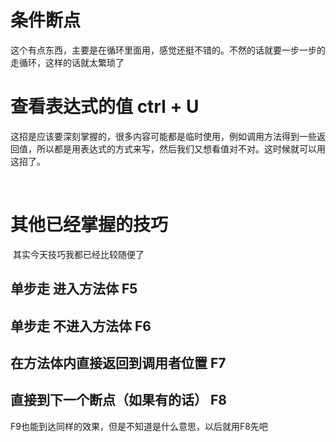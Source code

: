 # 条件断点

​	这个有点东西，主要是在循环里面用，感觉还挺不错的。不然的话就要一步一步的走循环，这样的话就太繁琐了



# 查看表达式的值 	ctrl + U

​	这招是应该要深刻掌握的，很多内容可能都是临时使用，例如调用方法得到一些返回值，所以都是用表达式的方式来写，然后我们又想看值对不对。这时候就可以用这招了。

​	

# 其他已经掌握的技巧

​	其实今天技巧我都已经比较随便了

## 单步走 	进入方法体			F5

## 单步走	不进入方法体		F6

## 在方法体内直接返回到调用者位置		F7

## 直接到下一个断点（如果有的话） 		F8	

F9也能到达同样的效果，但是不知道是什么意思，以后就用F8先吧


